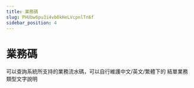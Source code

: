 ```yaml
---
title: 業務碼
slug: PHUbw6pu3i4vbOkHeLVcpnlTn6f
sidebar_position: 4
---
```



# 業務碼

可以查詢系統所支持的業務流水碼，可以自行維護中文/英文/繁體下的 結單業務類型文字說明

